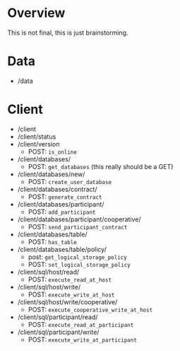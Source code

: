 # Overview

This is not final, this is just brainstorming.


# Data
- /data

# Client 
- /client
- /client/status
- /client/version
    - POST: `is_online`
- /client/databases/
    - POST: `get_databases` (this really should be a GET)
- /client/databases/new/
    - POST: `create_user_database`
- /client/databases/contract/
    - POST: `generate_contract`
- /client/databases/participant/
    - POST: `add_participant`
- /client/databases/participant/cooperative/
    - POST: `send_participant_contract`
- /client/databases/table/
    - POST: `has_table`
- /client/databases/table/policy/
    - post: `get_logical_storage_policy`
    - POST: `set_logical_storage_policy`
- /client/sql/host/read/
    - POST: `execute_read_at_host`
- /client/sql/host/write/
    - POST: `execute_write_at_host`
- /client/sql/host/write/cooperative/
    - POST: `execute_cooperative_write_at_host`
- /client/sql/participant/read/
    - POST: `execute_read_at_participant`
- /client/sql/participant/write/
    - POST: `execute_write_at_participant`